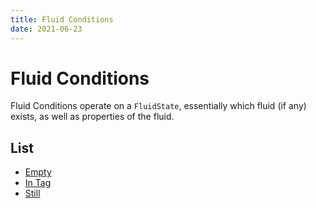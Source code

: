 ```yaml
---
title: Fluid Conditions
date: 2021-06-23
---
```


# Fluid Conditions

Fluid Conditions operate on a `FluidState`, essentially which fluid (if any) exists, as well as properties of the fluid.

## List

* [Empty](fluid_conditions/empty.md)
* [In Tag](fluid_conditions/in_tag.md)
* [Still](fluid_conditions/still.md)
